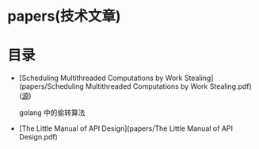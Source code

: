  papers(技术文章)
==================

目录
====

* [Scheduling Multithreaded Computations by Work Stealing](papers/Scheduling Multithreaded Computations by Work Stealing.pdf)   \([源](http://supertech.csail.mit.edu/papers/steal.pdf)\)

    golang 中的偷转算法

* [The Little Manual of API Design](papers/The Little Manual of API Design.pdf)

